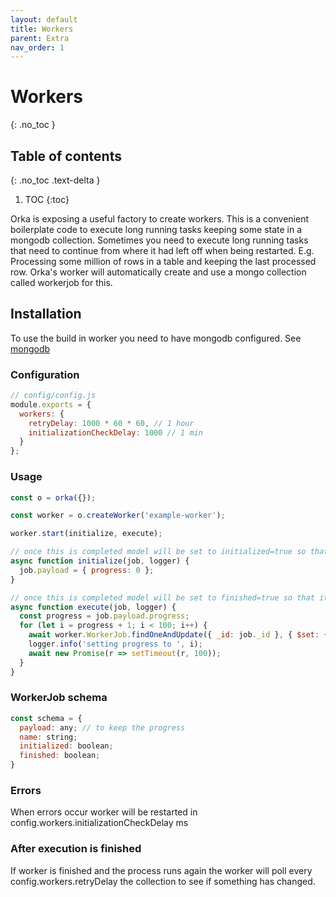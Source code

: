 ```yaml
---
layout: default
title: Workers
parent: Extra
nav_order: 1
---
```


# Workers
{: .no_toc }

## Table of contents
{: .no_toc .text-delta }

1. TOC
  {:toc}

Orka is exposing a useful factory to create workers. This is a convenient boilerplate code to execute long running tasks keeping some state in a mongodb collection.
Sometimes you need to execute long running tasks that need to continue from where it had left off when being restarted. E.g. Processing some million of rows in a table and keeping the last processed row.
Orka's worker will automatically create and use a mongo collection called workerjob for this.

## Installation

To use the build in worker you need to have mongodb configured. See [mongodb](https://workable.github.io/orka/integrations/mongodb)

### Configuration

```js
// config/config.js
module.exports = {
  workers: {
    retryDelay: 1000 * 60 * 60, // 1 hour
    initializationCheckDelay: 1000 // 1 min
  }
};
```

### Usage

```js
const o = orka({});

const worker = o.createWorker('example-worker');

worker.start(initialize, execute);

// once this is completed model will be set to initialized=true so that it won't run again
async function initialize(job, logger) {
  job.payload = { progress: 0 };
}

// once this is completed model will be set to finished=true so that it won't run again
async function execute(job, logger) {
  const progress = job.payload.progress;
  for (let i = progress + 1; i < 100; i++) {
    await worker.WorkerJob.findOneAndUpdate({ _id: job._id }, { $set: { payload: { progress: i } } });
    logger.info('setting progress to ', i);
    await new Promise(r => setTimeout(r, 100));
  }
}
```

### WorkerJob schema

```js
const schema = {
  payload: any; // to keep the progress
  name: string;
  initialized: boolean;
  finished: boolean;
}
```

### Errors

When errors occur worker will be restarted in config.workers.initializationCheckDelay ms

### After execution is finished

If worker is finished and the process runs again the worker will poll every config.workers.retryDelay the collection to see if something has changed.
